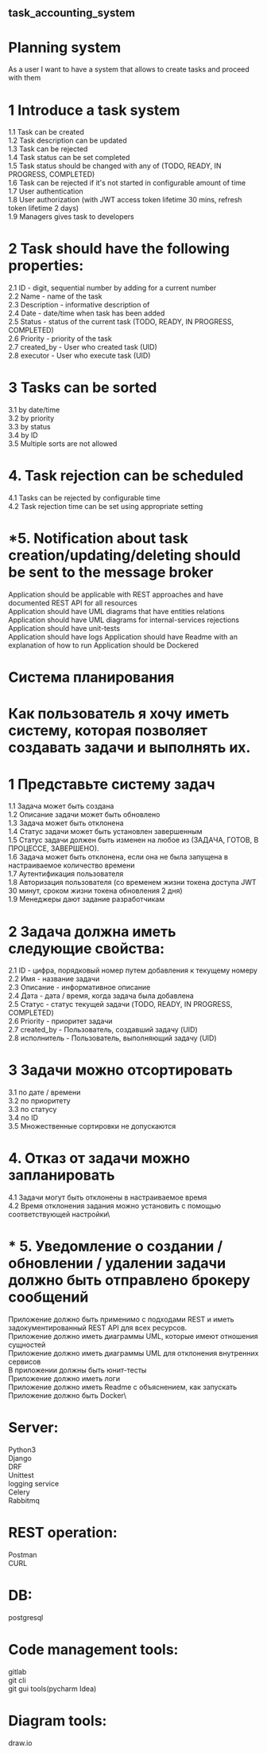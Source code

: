 ## task_accounting_system

# Planning system

As a user I want to have a system that allows to create tasks and proceed with them
 
# 1 Introduce a task system 
  1.1 Task can be created\
  1.2 Task description can be updated\
  1.3 Task can be rejected\
  1.4 Task status can be set completed\
  1.5 Task status should be changed with any of (TODO, READY, IN PROGRESS, COMPLETED)\
  1.6 Task can be rejected if it's not started in configurable amount of time\
  1.7 User authentication\
  1.8 User authorization (with JWT access token lifetime 30 mins, refresh token lifetime 2 days)\
  1.9 Managers gives task to developers
# 2 Task should have the following properties:
  2.1 ID                - digit, sequential number by adding for a current number\
  2.2 Name          - name of the task\
  2.3 Description - informative description of\
  2.4 Date            - date/time when task has been added\
  2.5 Status          - status of the current task (TODO, READY, IN PROGRESS, COMPLETED)\
  2.6 Priority        - priority of the task\
  2.7 created_by - User who created task (UID)\
  2.8 executor - User who execute task (UID)
# 3 Tasks can be sorted
  3.1 by date/time\
  3.2 by priority\
  3.3 by status\
  3.4 by ID\
  3.5 Multiple sorts are not allowed
# 4. Task rejection can be scheduled
  4.1 Tasks can be rejected by configurable time\
  4.2 Task rejection time can be set using appropriate setting 
# *5. Notification about task creation/updating/deleting should be sent to the message broker
 
Application should be applicable with REST approaches and have documented REST API for all resources\
Application should have UML diagrams that have entities relations\
Application should have UML diagrams for internal-services rejections\
Application should have unit-tests\
Application should have logs
Application should have Readme with an explanation of how to run
Application should be Dockered






# Система планирования
# Как пользователь я хочу иметь систему, которая позволяет создавать задачи и выполнять их.

# 1 Представьте систему задач
1.1 Задача может быть создана\
1.2 Описание задачи может быть обновлено\
1.3 Задача может быть отклонена\
1.4 Статус задачи может быть установлен завершенным\
1.5 Статус задачи должен быть изменен на любое из (ЗАДАЧА, ГОТОВ, В ПРОЦЕССЕ, ЗАВЕРШЕНО).\
1.6 Задача может быть отклонена, если она не была запущена в настраиваемое количество времени\
1.7 Аутентификация пользователя\
1.8 Авторизация пользователя (со временем жизни токена доступа JWT 30 минут, сроком жизни токена обновления 2 дня)\
1.9 Менеджеры дают задание разработчикам

# 2 Задача должна иметь следующие свойства:
2.1 ID - цифра, порядковый номер путем добавления к текущему номеру\
2.2 Имя - название задачи\
2.3 Описание - информативное описание \
2.4 Дата - дата / время, когда задача была добавлена\
2.5 Статус - статус текущей задачи (TODO, READY, IN PROGRESS, COMPLETED)\
2.6 Priority - приоритет задачи\
2.7 created_by - Пользователь, создавший задачу (UID)\
2.8 исполнитель - Пользователь, выполняющий задачу (UID)

# 3 Задачи можно отсортировать
3.1 по дате / времени\
3.2 по приоритету\
3.3 по статусу\
3.4 по ID\
3.5 Множественные сортировки не допускаются 

# 4. Отказ от задачи можно запланировать
4.1 Задачи могут быть отклонены в настраиваемое время\
4.2 Время отклонения задания можно установить с помощью соответствующей настройки\

# * 5. Уведомление о создании / обновлении / удалении задачи должно быть отправлено брокеру сообщений
Приложение должно быть применимо с подходами REST и иметь задокументированный REST API для всех ресурсов.\
Приложение должно иметь диаграммы UML, которые имеют отношения сущностей\
Приложение должно иметь диаграммы UML для отклонения внутренних сервисов\
В приложении должны быть юнит-тесты\
Приложение должно иметь логи\
Приложение должно иметь Readme с объяснением, как запускать\
Приложение должно быть Docker\



# Server:
Python3\
Django\
DRF\
Unittest\
logging service\
Celery\
Rabbitmq
# REST operation:
Postman\
CURL
# DB: 
postgresql

# Code management tools:
gitlab\
git cli\
git gui tools(pycharm Idea)

# Diagram tools:
 draw.io 
